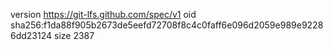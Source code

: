 version https://git-lfs.github.com/spec/v1
oid sha256:f1da88f905b2673de5eefd72708f8c4c0faff6e096d2059e989e92286dd23124
size 2387
